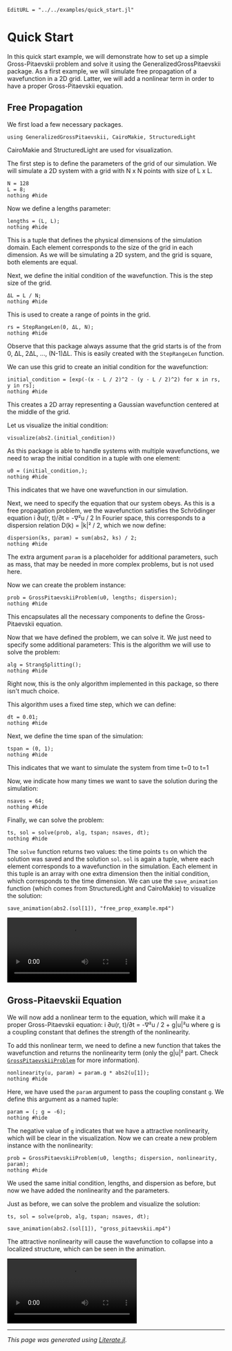 ```@meta
EditURL = "../../examples/quick_start.jl"
```

# Quick Start
In this quick start example, we will demonstrate how to set up a simple Gross-Pitaevskii problem
and solve it using the GeneralizedGrossPitaevskii package.
As a first example, we will simulate free propagation of a wavefunction in a 2D grid.
Latter, we will add a nonlinear term in order to have a proper Gross-Pitaevskii equation.

## Free Propagation

We first load a few necessary packages.

````@example quick_start
using GeneralizedGrossPitaevskii, CairoMakie, StructuredLight
````

CairoMakie and StructuredLight are used for visualization.

The first step is to define the parameters of the grid of our simulation.
We will simulate a 2D system with a grid with N x N points with size of L x L.

````@example quick_start
N = 128
L = 8;
nothing #hide
````

Now we define a lengths parameter:

````@example quick_start
lengths = (L, L);
nothing #hide
````

This is a tuple that defines the physical dimensions of the simulation domain.
Each element corresponds to the size of the grid in each dimension.
As we will be simulating a 2D system, and the grid is square, both elements are equal.

Next, we define the initial condition of the wavefunction.
This is the step size of the grid.

````@example quick_start
ΔL = L / N;
nothing #hide
````

This is used to create a range of points in the grid.

````@example quick_start
rs = StepRangeLen(0, ΔL, N);
nothing #hide
````

Observe that this package always assume that the grid starts is of the from 0, ΔL, 2ΔL, ..., (N-1)ΔL.
This is easily created with the `StepRangeLen` function.

We can use this grid to create an initial condition for the wavefunction:

````@example quick_start
initial_condition = [exp(-(x - L / 2)^2 - (y - L / 2)^2) for x in rs, y in rs];
nothing #hide
````

This creates a 2D array representing a Gaussian wavefunction centered at the middle of the grid.

Let us visualize the initial condition:

````@example quick_start
visualize(abs2.(initial_condition))
````

As this package is able to handle systems with multiple wavefunctions, we need to wrap the initial condition in a tuple with one element:

````@example quick_start
u0 = (initial_condition,);
nothing #hide
````

This indicates that we have one wavefunction in our simulation.

Next, we need to specify the equation that our system obeys.
As this is a free propagation problem, we the wavefunction satisfies the Schrödinger equation i ∂u(r, t)/∂t = -∇²u / 2
In Fourier space, this corresponds to a dispersion relation D(k) = |k|² / 2, which we now define:

````@example quick_start
dispersion(ks, param) = sum(abs2, ks) / 2;
nothing #hide
````

The extra argument `param` is a placeholder for additional parameters, such as mass, that may be needed in more complex problems,
but is not used here.

Now we can create the problem instance:

````@example quick_start
prob = GrossPitaevskiiProblem(u0, lengths; dispersion);
nothing #hide
````

This encapsulates all the necessary components to define the Gross-Pitaevskii equation.

Now that we have defined the problem, we can solve it.
We just need to specify some additional parameters:
This is the algorithm we will use to solve the problem:

````@example quick_start
alg = StrangSplitting();
nothing #hide
````

Right now, this is the only algorithm implemented in this package, so there isn't much choice.

This algorithm uses a fixed time step, which we can define:

````@example quick_start
dt = 0.01;
nothing #hide
````

Next, we define the time span of the simulation:

````@example quick_start
tspan = (0, 1);
nothing #hide
````

This indicates that we want to simulate the system from time t=0 to t=1

Now, we indicate how many times we want to save the solution during the simulation:

````@example quick_start
nsaves = 64;
nothing #hide
````

Finally, we can solve the problem:

````@example quick_start
ts, sol = solve(prob, alg, tspan; nsaves, dt);
nothing #hide
````

The `solve` function returns two values: the time points `ts` on which the solution was saved and the solution `sol`.
`sol` is again a tuple, where each element corresponds to a wavefunction in the simulation.
Each element in this tuple is an array with one extra dimension then the initial condition, which corresponds to the time dimension.
We can use the `save_animation` function (which comes from StructuredLight and CairoMakie) to visualize the solution:

````@example quick_start
save_animation(abs2.(sol[1]), "free_prop_example.mp4")
````

![](free_prop_example.mp4)

## Gross-Pitaevskii Equation

We will now add a nonlinear term to the equation, which will make it a proper Gross-Pitaevskii equation: i ∂u(r, t)/∂t = -∇²u / 2 + g|u|²u
where g is a coupling constant that defines the strength of the nonlinearity.

To add this nonlinear term, we need to define a new function that takes the wavefunction and returns the nonlinearity term
(only the g|u|² part. Check [`GrossPitaevskiiProblem`](@ref) for more information).

````@example quick_start
nonlinearity(u, param) = param.g * abs2(u[1]);
nothing #hide
````

Here, we have used the `param` argument to pass the coupling constant `g`.
We define this argument as a named tuple:

````@example quick_start
param = (; g = -6);
nothing #hide
````

The negative value of `g` indicates that we have a attractive nonlinearity, which will be clear in the visualization.
Now we can create a new problem instance with the nonlinearity:

````@example quick_start
prob = GrossPitaevskiiProblem(u0, lengths; dispersion, nonlinearity, param);
nothing #hide
````

We used the same initial condition, lengths, and dispersion as before, but now we have added the nonlinearity and the parameters.

Just as before, we can solve the problem and visualize the solution:

````@example quick_start
ts, sol = solve(prob, alg, tspan; nsaves, dt);

save_animation(abs2.(sol[1]), "gross_pitaevskii.mp4")
````

The attractive nonlinearity will cause the wavefunction to collapse into a localized structure, which can be seen in the animation.

![](gross_pitaevskii.mp4)

---

*This page was generated using [Literate.jl](https://github.com/fredrikekre/Literate.jl).*


